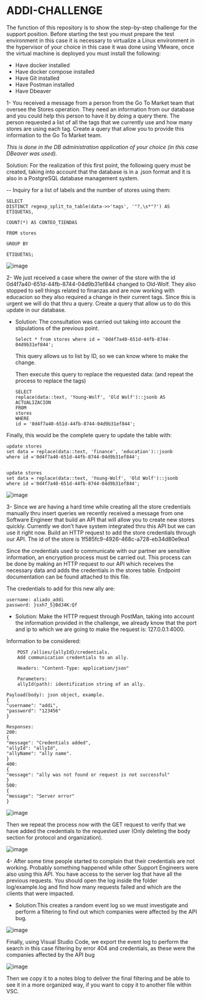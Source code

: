 # ADDI-CHALLENGE
The function of this repository is to show the step-by-step challenge for the support position.
Before starting the test you must prepare the test environment in this case it is necessary to virtualize a Linux environment in the hypervisor of your choice in this case it was done using VMware, once the virtual machine is deployed you must install the following:

* Have docker installed
* Have docker compose installed
* Have Git installed
* Have Postman installed
* Have Dbeaver

1- You received a message from a person from the Go To Market team that oversee the Stores operation. They need an information from our database and you could help this person to have it by doing a query there. The person requested a list of all the tags that we currently use and how many stores are using each tag. Create a query that allow you to provide this information to the Go To Market team. 

*This is done in the DB administration application of your choice (in this case DBeaver was used).*


Solution: For the realization of this first point, the following query must be created, taking into account that the database is in a .json format and it is also in a PostgreSQL database management system.


-- Inquiry for a list of labels and the number of stores using them:

    

    SELECT
    DISTINCT regexp_split_to_table(data->>'tags', '"?,\s*"?') AS ETIQUETAS,
  
    COUNT(*) AS CONTEO_TIENDAS

    FROM stores
  
    GROUP BY 

    ETIQUETAS; 

![image](https://github.com/esca999/ADDI-CHALLENGE/assets/152576656/08e025dd-564f-4589-a805-40473e8e70b9)


2- We just received a case where the owner of the store with the id 0d4f7a40-651d-44fb-8744-04d9b31ef844 changed to Old-Wolf. They also stopped to sell things related to finanzas and are now working with educacion so they also required a change in their current tags. Since this is urgent we will do that thru a query. Create a query that allow us to do this update in our database.

* Solution: The consultation was carried out taking into account the stipulations of the previous point.

      Select * from stores where id = '0d4f7a40-651d-44fb-8744-04d9b31ef844';

  This query allows us to list by ID, so we can know where to make the change.

  Then execute this query to replace the requested data: (and repeat the process to replace the tags)

      SELECT 
      replace(data::text, 'Young-Wolf', 'Old Wolf')::jsonb AS ACTUALIZACION
      FROM 
      stores 
      WHERE 
      id = '0d4f7a40-651d-44fb-8744-04d9b31ef844';

Finally, this would be the complete query to update the table with:

    update stores
    set data = replace(data::text, 'finance', 'education')::jsonb
    where id ='0d4f7a40-651d-44fb-8744-04d9b31ef844';


    update stores
    set data = replace(data::text, 'Young-Wolf', 'Old Wolf')::jsonb
    where id ='0d4f7a40-651d-44fb-8744-04d9b31ef844';


![image](https://github.com/esca999/ADDI-CHALLENGE/assets/152576656/b7897760-8237-4a5e-9139-0756174d580f)



3- Since we are having a hard time while creating all the store credentials manually thru insert queries we recently received a message from one Software Engineer that build an API that will allow you to create new stores quickly. Currently we don't have system integrated thru this API but we can use it right now. Build an HTTP request to add the store credentials through our API. The id of the store is 1f585fc9-4926-468c-a728-eb34d80e9ea1

Since the credentials used to communicate with our partner are sensitive information, an encryption process must be carried out. This process can be done by making an HTTP request to our API which receives the necessary data and adds the credentials in the stores table. Endpoint documentation can be found attached to this file.

The credentials to add for this new ally are:

    username: aliado_addi
    password: }sxh7_5}BdJ4K:Qf

* Solution: Make the HTTP request through PostMan, taking into account the information provided in the challenge, we already know that the port and ip to which we are going to make the request is: 127.0.0.1:4000.

Information to be considered:
        
        POST /allies/{allyId}/credentials.
        Add communication credentials to an ally.

        Headers: "Content-Type: application/json"

        Parameters:
        allyId(path): identification string of an ally.

    Payload(body): json object, example.
    {
	"username": "addi",
	"password": "123456"
    }

    Responses:
    200: 
    {
	"message": "Credentials added",
	"allyId": "allyId",
	"allyName": "ally name".
    }
    400:
    {
	"message": "ally was not found or request is not successful"
    }
    500:
    {
	"message": "Server error"
    }    

![image](https://github.com/esca999/ADDI-CHALLENGE/assets/152576656/67ced6d7-80b2-4038-94f1-61b429f01617)

Then we repeat the process now with the GET request to verify that we have added the credentials to the requested user (Only deleting the body section for protocol and organization).

![image](https://github.com/esca999/ADDI-CHALLENGE/assets/152576656/b33f066b-0f66-4f55-8c2f-18312dcb470d)

4- After some time people started to complain that their credentials are not working. Probably something happened while other Support Engineers were also using this API. You have access to the server log that have all the previous requests. You should open the log inside the folder log/example.log and find how many requests failed and which are the clients that were impacted.

* Solution:This creates a random event log so we must investigate and perform a filtering to find out which companies were affected by the API bug.

![image](https://github.com/esca999/ADDI-CHALLENGE/assets/152576656/ff37e652-f1e8-40f3-907e-be2b6595714d)

Finally, using Visual Studio Code, we export the event log to perform the search in this case filtering by error 404 and credentials, as these were the companies affected by the API bug

![image](https://github.com/esca999/ADDI-CHALLENGE/assets/152576656/a1448784-3b80-4c16-8dfa-d2c8532f14a7)



Then we copy it to a notes blog to deliver the final filtering and be able to see it in a more organized way, if you want to copy it to another file within VSC.

